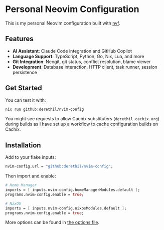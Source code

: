 # Personal Neovim Configuration

This is my personal Neovim configuration built with
[nvf](https://github.com/notashelf/nvf).

## Features

- **AI Assistant**: Claude Code integration and GitHub Copilot
- **Language Support**: TypeScript, Python, Go, Nix, Lua, and more
- **Git Integration**: Neogit, git status, conflict resolution, blame viewer
- **Development**: Database interaction, HTTP client, task runner, session
  persistence

## Get Started

You can test it with:

```bash
nix run github:derethil/nvim-config
```

You might see requests to allow Cachix substituters (`derethil.cachix.org`)
during builds as I have set up a workflow to cache configuration builds on
Cachix.

## Installation

Add to your flake inputs:

```nix
nvim-config.url = "github:derethil/nvim-config";
```

Then import and enable:

```nix
# Home Manager
imports = [ inputs.nvim-config.homeManagerModules.default ];
programs.nvim-config.enable = true;

# NixOS  
imports = [ inputs.nvim-config.nixosModules.default ];
programs.nvim-config.enable = true;
```

More options can be found in [the options file](./flake/modules/options.nix).
